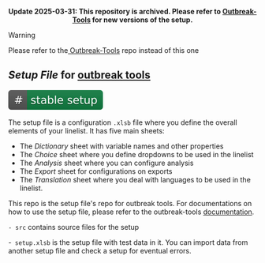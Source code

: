 

<div align="center">
<p align="center">

**Update 2025-03-31: This repository is archived. Please refer to [Outbreak-Tools](https://github.com/epicentre-msf/outbreak-tools) for new versions of the setup.**

</p>
</div>

> [!WARNING]
> Please refer to the[ Outbreak-Tools](https://github.com/epicentre-msf/outbreak-tools) repo instead of this one
>
> ## *Setup File* for [outbreak tools](https://github.com/epicentre-msf/outbreak-tools)
> 
> [![Download stable version of setup file](https://github.com/epicentre-msf/outbreak-tools-setup/raw/main/src/imgs/stable_setup.svg)](https://github.com/epicentre-msf/outbreak-tools-setup/raw/main/setup.xlsb)
> 
> 
> 
> The setup file is a configuration `.xlsb` file where you define the overall elements of your linelist. It has five main sheets:
> 
> - The *Dictionary* sheet with variable names and other properties
> - The *Choice* sheet where you define dropdowns to be used in the linelist
> - The *Analysis* sheet where you can configure analysis
> - The *Export* sheet for configurations on exports
> - The *Translation* sheet where you deal with languages to be used in the linelist.
> 
> This repo is the setup file's repo for outbreak tools.
> For documentations on how to use the setup file, please refer to the outbreak-tools [documentation](https://epicentre-msf.github.io/outbreak-tools).
> 
> `- src` contains source files for the setup
> 
> -` setup.xlsb` is the setup file with test data in it. You can import data from another setup file and check a setup for eventual errors.
